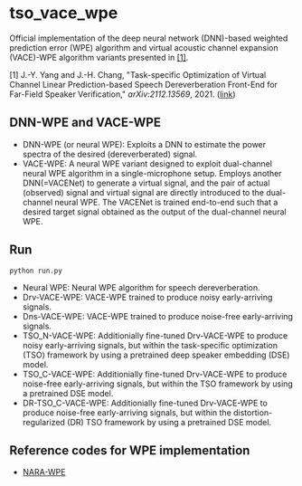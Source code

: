 # tso_vace_wpe
Official implementation of the deep neural network (DNN)-based weighted prediction error (WPE) algorithm and virtual acoustic channel expansion (VACE)-WPE algorithm variants presented in [[1]](#1).

<a id="1">[1]</a> 
J.-Y. Yang and J.-H. Chang, "Task-specific Optimization of Virtual Channel Linear Prediction-based Speech Dereverberation Front-End for Far-Field Speaker Verification," *arXiv:2112.13569*, 2021. ([link](https://arxiv.org/abs/2112.13569))


## DNN-WPE and VACE-WPE
* DNN-WPE (or neural WPE): Exploits a DNN to estimate the power spectra of the desired (dereverberated) signal.
* VACE-WPE: A neural WPE variant designed to exploit dual-channel neural WPE algorithm in a single-microphone setup. Employs another DNN(=VACENet) to generate a virtual signal, and the pair of actual (observed) signal and virtual signal are directly introduced to the dual-channel neural WPE. The VACENet is trained end-to-end such that a desired target signal obtained as the output of the dual-channel neural WPE.


## Run
```
python run.py
```
* Neural WPE: Neural WPE algorithm for speech dereverberation.
* Drv-VACE-WPE: VACE-WPE trained to produce noisy early-arriving signals.
* Dns-VACE-WPE: VACE-WPE trained to produce noise-free early-arriving signals.
* TSO_N-VACE-WPE: Additionially fine-tuned Drv-VACE-WPE to produce noisy early-arriving signals, but within the task-specific optimization (TSO) framework by using a pretrained deep speaker embedding (DSE) model.
* TSO_C-VACE-WPE: Additionially fine-tuned Drv-VACE-WPE to produce noise-free early-arriving signals, but within the TSO framework by using a pretrained DSE model.
* DR-TSO_C-VACE-WPE: Additionially fine-tuned Drv-VACE-WPE to produce noise-free early-arriving signals, but within the distortion-regularized (DR) TSO framework by using a pretrained DSE model.

## Reference codes for WPE implementation
* [NARA-WPE](https://github.com/fgnt/nara_wpe)
